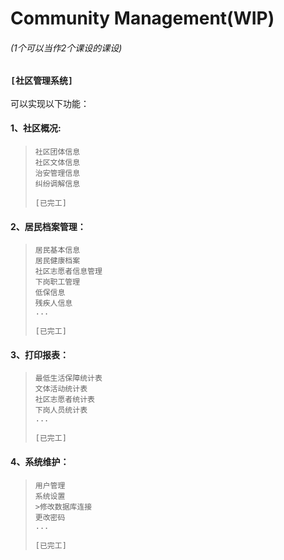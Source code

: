 # Community Management(WIP)
###### (1个可以当作2个课设的课设)

### `[社区管理系统]`
可以实现以下功能：
#### 1、社区概况: 

>```
>社区团体信息
>社区文体信息
>治安管理信息
>纠纷调解信息
>```
>`[已完工]`
#### 2、居民档案管理：
>```
>居民基本信息
>居民健康档案
>社区志愿者信息管理
>下岗职工管理
>低保信息
>残疾人信息
>...
>```
>`[已完工]`

#### 3、打印报表：
>```
>最低生活保障统计表
>文体活动统计表
>社区志愿者统计表
>下岗人员统计表
>...
>```
>`[已完工]`
#### 4、系统维护：
>```
>用户管理
>系统设置
>>修改数据库连接
>更改密码
>...
>```
>`[已完工]`
